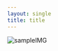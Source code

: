 ```yaml
---
layout: single
title: title
---
```


![sampleIMG]({{site.url}}/_images/2023-04-30-01/unsplash-gallery-image-1.jpg)